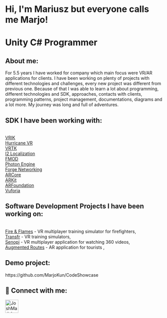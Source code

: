 <h1>Hi, I'm Mariusz but everyone calls me Marjo!</h1>
<h1>Unity C# Programmer</h1>

<h2>About me:</h2>
For 5.5 years I have worked for company which main focus were VR/AR applications for clients. I have been working on plenty of projects with different technologies and challenges, every new project was different from previous one. Because of that I was able to learn a lot about programming, different technologies and SDK, approaches, contacts with clients, programming patterns, project management, documentations, diagrams and a lot more. My journey was long and full of adventures.

<h2>SDK I have been working with:</h2>

<br/><a href="http://www.root-motion.com/finalikdox/html/page16.html">VRIK</a>
<br/><a href="https://assetstore.unity.com/packages/tools/physics/hurricane-vr-physics-interaction-toolkit-177300">Hurricane VR</a>
<br/><a href="https://www.vrtk.io/">VRTK</a>
<br/><a href="http://inter-illusion.com/tools/i2-localization/">I2 Localization</a>
<br/><a href="https://www.fmod.com/">FMOD</a>
<br/><a href="https://www.photonengine.com/">Photon Engine</a>
<br/><a href="https://assetstore.unity.com/packages/tools/network/forge-networking-remastered-38344">Forge Networking</a>
<br/><a href="https://developers.google.com/ar?hl=pl">ARCore</a>
<br/><a href="https://developer.apple.com/augmented-reality/arkit/">ARKit</a>
<br/><a href="https://unity.com/unity/features/arfoundation">ARFoundation</a>
<br/><a href="https://developer.vuforia.com/">Vuforia</a>

<h2>Software Development Projects I have been working on:</h2>

<br/><a href="https://github.com/MarjoKun/Fire-Flames/blob/main/README.md">Fire & Flames</a> - VR multiplayer training simulator for firefighters,
<br/><a href="https://github.com/MarjoKun/Transfr/blob/main/README.md">Transfr</a> - VR training simulators,
<br/><a href="https://github.com/MarjoKun/Senopi/blob/main/README.md">Senopi</a> - VR multiplayer application for watching 360 videos,
<br/><a href="https://github.com/MarjoKun/Augmented-Routes/blob/main/README.md">Augmented Routes</a> - AR application for tourists ,

<h2>Demo project:</h2>
https://github.com/MarjoKun/CodeShowcase

<h2> 🤳 Connect with me:</h2>

[<img align="left" alt="JoshMadakor | LinkedIn" width="42px" src="https://cdn.jsdelivr.net/npm/simple-icons@v3/icons/linkedin.svg" />][linkedin]

[linkedin]: https://www.linkedin.com/in/mariusz-betker-933081163/
<!--
**MarjoKun/MarjoKun** is a ✨ _special_ ✨ repository because its `README.md` (this file) appears on your GitHub profile.

Here are some ideas to get you started:

- 🔭 I’m currently working on ...
- 🌱 I’m currently learning ...
- 👯 I’m looking to collaborate on ...
- 🤔 I’m looking for help with ...
- 💬 Ask me about ...
- 📫 How to reach me: ...
- 😄 Pronouns: ...
- ⚡ Fun fact: ...
-->
